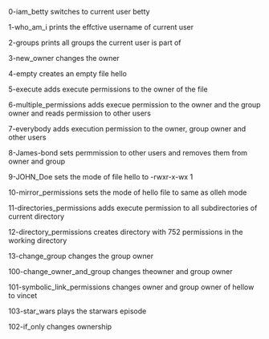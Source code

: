 0-iam_betty switches to current user betty

1-who_am_i prints the effctive username of current user

2-groups prints all groups the current user is part of

3-new_owner changes the owner

4-empty creates an empty file hello

5-execute adds execute permissions to the owner of the file

6-multiple_permissions adds execue permission to the owner and the group owner and reads permission to other users

7-everybody adds execution permission to the owner, group owner and other users

8-James-bond sets permmission to other users and removes them from owner and group

9-JOHN_Doe sets the mode of file hello to -rwxr-x-wx 1 

10-mirror_permissions sets the mode of hello file to same as olleh mode

11-directories_permissions adds execute permission to all subdirectories of current directory

12-directory_permissions creates directory with 752 permissions in the working directory

13-change_group changes the group owner

100-change_owner_and_group changes theowner and group owner

101-symbolic_link_permissions changes owner and group owner of hellow to vincet

103-star_wars plays the starwars episode

102-if_only changes ownership
